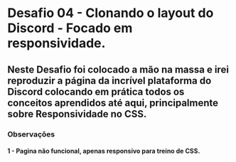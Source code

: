 # Desafio 04 - Clonando o layout do Discord - Focado em responsividade.

## Neste Desafio foi colocado a mão na massa e irei reproduzir a página da incrível plataforma do Discord colocando em prática todos os conceitos aprendidos até aqui, principalmente sobre Responsividade no CSS.




### Observações 

#### 1 - Pagina não funcional, apenas responsivo para treino de CSS.

